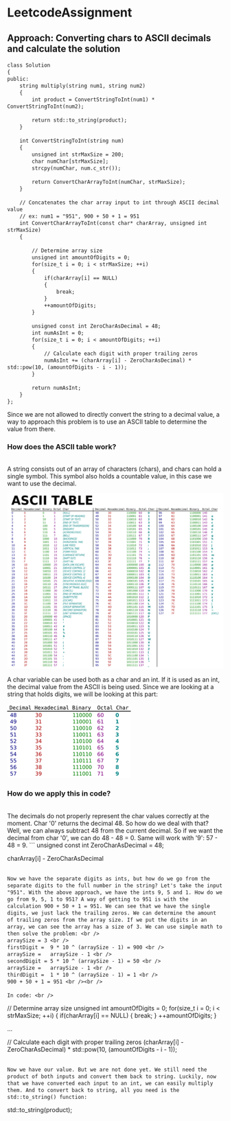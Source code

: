 # LeetcodeAssignment

<h2>Approach: Converting chars to ASCII decimals and calculate the solution</h2>


```
class Solution
{
public:
    string multiply(string num1, string num2)
    {
        int product = ConvertStringToInt(num1) * ConvertStringToInt(num2);      
        
        return std::to_string(product);
    }
    
    int ConvertStringToInt(string num)
    {
        unsigned int strMaxSize = 200;    
        char numChar[strMaxSize];
        strcpy(numChar, num.c_str());
            
        return ConvertCharArrayToInt(numChar, strMaxSize);
    }
    
    // Concatenates the char array input to int through ASCII decimal value
    // ex: num1 = "951", 900 + 50 + 1 = 951
    int ConvertCharArrayToInt(const char* charArray, unsigned int strMaxSize)
    {
        
        // Determine array size
        unsigned int amountOfDigits = 0;
        for(size_t i = 0; i < strMaxSize; ++i)
        {
            if(charArray[i] == NULL)
            {
                break;
            }
            ++amountOfDigits;
        }
        
        unsigned const int ZeroCharAsDecimal = 48;
        int numAsInt = 0;
        for(size_t i = 0; i < amountOfDigits; ++i)
        {
            // Calculate each digit with proper trailing zeros
            numAsInt += (charArray[i] - ZeroCharAsDecimal) * std::pow(10, (amountOfDigits - i - 1));
        }
        
        return numAsInt;
    }
};
```


Since we are not allowed to directly convert the string to a decimal value, a way to approach this problem is to use an ASCII table to determine the value from there.

<h3>How does the ASCII table work?</h3> <br />
A string consists out of an array of characters (chars), and chars can hold a single symbol. This symbol also holds a countable value, in this case we want to use the
decimal.

![alt text](https://github.com/Tenebralus/LeetcodeAssignment/blob/main/Resources/ASCIITable1.png?raw=true)

A char variable can be used both as a char and an int. If it is used as an int, the decimal value from the ASCII is being used. Since we are looking at a string that holds digits, we will be looking at this part:

![alt text](https://github.com/Tenebralus/LeetcodeAssignment/blob/main/Resources/ASCIITable2.PNG?raw=true)

<h3>How do we apply this in code?</h3> <br />
The decimals do not properly represent the char values correctly at the moment. Char '0' returns the decimal 48. So how do we deal with that? Well, we can always subtract 48 from the current decimal. So if we want the decimal from char '0', we can do 48 - 48 = 0. Same will work with '9': 57 - 48 = 9.
```
unsigned const int ZeroCharAsDecimal = 48;

charArray[i] - ZeroCharAsDecimal 
``` 

Now we have the separate digits as ints, but how do we go from the separate digits to the full number in the string? Let's take the input "951". With the above approach, we have the ints 9, 5 and 1. How do we go from 9, 5, 1 to 951? A way of getting to 951 is with the calculation 900 + 50 + 1 = 951. We can see that we have the single digits, we just lack the trailing zeros. We can determine the amount of trailing zeros from the array size. If we put the digits in an array, we can see the array has a size of 3. We can use simple math to then solve the problem: <br />
arraySize = 3 <br />
firstDigit =  9 * 10 ^ (arraySize - 1) = 900 <br />
arraySize =   arraySize - 1 <br />
secondDigit = 5 * 10 ^ (arraySize - 1) = 50 <br />
arraySize =   arraySize - 1 <br />
thirdDigit =  1 * 10 ^ (arraySize - 1) = 1 <br />
900 + 50 + 1 = 951 <br /><br />

In code: <br />
```
// Determine array size
unsigned int amountOfDigits = 0;
for(size_t i = 0; i < strMaxSize; ++i)
{
    if(charArray[i] == NULL)
    {
        break;
    }
    ++amountOfDigits;
}

...

// Calculate each digit with proper trailing zeros
(charArray[i] - ZeroCharAsDecimal) * std::pow(10, (amountOfDigits - i - 1));
```

Now we have our value. But we are not done yet. We still need the product of both inputs and convert them back to string. Luckily, now that we have converted each input to an int, we can easily multiply them. And to convert back to string, all you need is the std::to_string() function:

```
std::to_string(product);
```
